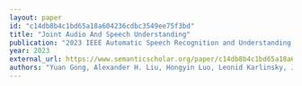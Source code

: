```yaml
---
layout: paper
id: "c14db8b4c1bd65a18a604236cdbc3549ee75f3bd"
title: "Joint Audio And Speech Understanding"
publication: "2023 IEEE Automatic Speech Recognition and Understanding Workshop (ASRU)"
year: 2023
external_url: https://www.semanticscholar.org/paper/c14db8b4c1bd65a18a604236cdbc3549ee75f3bd
authors: "Yuan Gong, Alexander H. Liu, Hongyin Luo, Leonid Karlinsky, James R. Glass"
---
```

